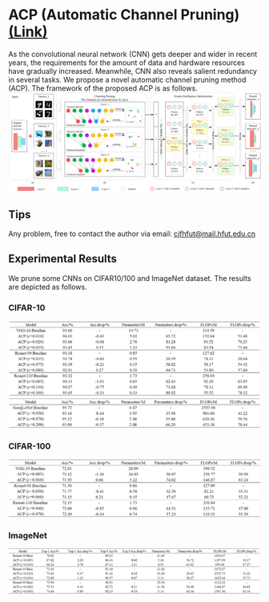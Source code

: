 # ACP (Automatic Channel Pruning) [(Link)](https://arxiv.org/abs/2101.06407)

As the convolutional neural network (CNN) gets deeper and wider in recent years, the requirements for the amount of data and hardware resources have gradually increased. Meanwhile, CNN also reveals salient redundancy in several tasks. We propose a novel automatic channel pruning method (ACP).
The framework of the proposed ACP is as follows.
![Framework of the proposed ACP.](https://github.com/JingfeiChang/ACP-Automatic-Channel-Pruning/blob/main/figure/Figure.png)
## Tips
Any problem, free to contact the author via email: cjfhfut@mail.hfut.edu.cn
## Experimental Results
We prune some CNNs on CIFAR10/100 and ImageNet dataset. The results are depicted as follows.
### CIFAR-10
![Table1](https://github.com/JingfeiChang/ACP-Automatic-Channel-Pruning/blob/main/table/table1.png)
![Table2](https://github.com/JingfeiChang/ACP-Automatic-Channel-Pruning/blob/main/table/table2.png)
### CIFAR-100
![Table3](https://github.com/JingfeiChang/ACP-Automatic-Channel-Pruning/blob/main/table/table3.png)
### ImageNet
![Table4](https://github.com/JingfeiChang/ACP-Automatic-Channel-Pruning/blob/main/table/table4.png)
